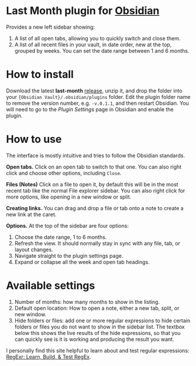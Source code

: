 # Last Month plugin for [Obsidian](https://obsidian.md)

Provides a new left sidebar showing:
1. A list of all open tabs, allowing you to quickly switch and close them.
2. A list of all recent files in your vault, in date order, new at the top, grouped by weeks.  You can set the date range between 1 and 6 months.


# How to install

Download the latest **last-month** [release](https://github.com/MrBertie/last-month/releases), unzip it, and drop the folder into your `{Obsidian Vault}/.obsidian/plugins` folder.  Edit the plugin folder name to remove the version number, e.g. `-v.0.1.1`, and then restart Obsidian.
You will need to go to the *Plugin Settings* page in Obsidian and enable the plugin.

# How to use

The interface is mostly intuitive and tries to follow the Obsidian standards.

**Open tabs.**  Click on an open tab to switch to that one.  You can also right click and choose other options, including `Close`.

**Files (Notes)**  Click on a file to open it, by default this will be in the most recent tab like the normal File explorer sidebar.  You can also right click for more options, like opening in a new window or split.

**Creating links.**  You can drag and drop a file or tab onto a note to create a new link at the caret.

**Options.**  At the top of the sidebar are four options:
1. Choose the date range, 1 to 6 months.
2. Refresh the view.  It should normally stay in sync with any file, tab, or layout changes.
3. Navigate straight to the plugin settings page.
4. Expand or collapse all the week and open tab headings.


# Available settings

1. Number of months: how many months to show in the listing.
2. Default open location: How to open a note, either a new tab, split, or new window.
3. Hide folders or files: add one or more regular expressions to hide certain folders or files you do not want to show in the sidebar list.  The textbox below this shows the live results of the hide expressions, so that you can quickly see is it is working and producing the result you want.

I personally find this site helpful to learn about and test regular expressions: [RegExr: Learn, Build, & Test RegEx](https://regexr.com).